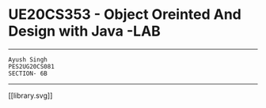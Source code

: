 
# UE20CS353 - Object Oreinted And Design with Java -LAB
---
	Ayush Singh
	PES2UG20CS081
	SECTION- 6B

---
[[library.svg]]


![]()
